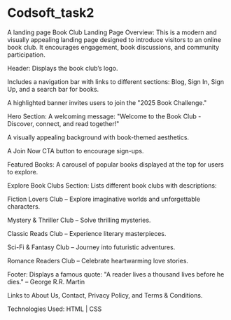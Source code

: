 # Codsoft_task2
A landing page
Book Club Landing Page
Overview:
This is a modern and visually appealing landing page designed to introduce visitors to an online book club. It encourages engagement, book discussions, and community participation.

Header:
Displays the book club’s logo.

Includes a navigation bar with links to different sections: Blog, Sign In, Sign Up, and a search bar for books.

A highlighted banner invites users to join the "2025 Book Challenge."

Hero Section:
A welcoming message: "Welcome to the Book Club - Discover, connect, and read together!"

A visually appealing background with book-themed aesthetics.

A Join Now CTA button to encourage sign-ups.

Featured Books:
A carousel of popular books displayed at the top for users to explore.

Explore Book Clubs Section:
Lists different book clubs with descriptions:

Fiction Lovers Club – Explore imaginative worlds and unforgettable characters.

Mystery & Thriller Club – Solve thrilling mysteries.

Classic Reads Club – Experience literary masterpieces.

Sci-Fi & Fantasy Club – Journey into futuristic adventures.

Romance Readers Club – Celebrate heartwarming love stories.

Footer:
Displays a famous quote: "A reader lives a thousand lives before he dies." – George R.R. Martin

Links to About Us, Contact, Privacy Policy, and Terms & Conditions.

Technologies Used:
HTML | CSS
